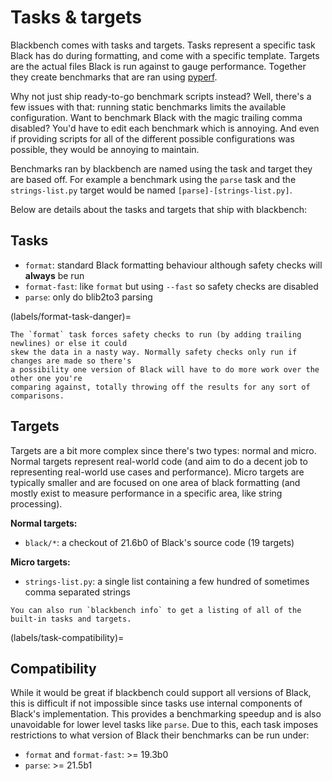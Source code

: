 # Tasks & targets

Blackbench comes with tasks and targets. Tasks represent a specific task Black has do
during formatting, and come with a specific template. Targets are the actual files Black
is run against to gauge performance. Together they create benchmarks that are ran using
[pyperf](https://pypi.org/project/pyperf).

Why not just ship ready-to-go benchmark scripts instead? Well, there's a few issues with
that: running static benchmarks limits the available configuration. Want to benchmark
Black with the magic trailing comma disabled? You'd have to edit each benchmark which is
annoying. And even if providing scripts for all of the different possible configurations
was possible, they would be annoying to maintain.

Benchmarks ran by blackbench are named using the task and target they are based off. For
example a benchmark using the `parse` task and the `strings-list.py` target would be
named `[parse]-[strings-list.py]`.

Below are details about the tasks and targets that ship with blackbench:

## Tasks

- `format`: standard Black formatting behaviour although safety checks will **always**
  be run
- `format-fast`: like `format` but using `--fast` so safety checks are disabled
- `parse`: only do blib2to3 parsing

(labels/format-task-danger)=

```{important}
The `format` task forces safety checks to run (by adding trailing newlines) or else it could
skew the data in a nasty way. Normally safety checks only run if changes are made so there's
a possibility one version of Black will have to do more work over the other one you're
comparing against, totally throwing off the results for any sort of comparisons.
```

## Targets

Targets are a bit more complex since there's two types: normal and micro. Normal targets
represent real-world code (and aim to do a decent job to representing real-world use
cases and performance). Micro targets are typically smaller and are focused on one area
of black formatting (and mostly exist to measure performance in a specific area, like
string processing).

**Normal targets:**

- `black/*`: a checkout of 21.6b0 of Black's source code (19 targets)

**Micro targets:**

- `strings-list.py`: a single list containing a few hundred of sometimes comma separated
  strings

```{tip}
You can also run `blackbench info` to get a listing of all of the built-in tasks and targets.
```

(labels/task-compatibility)=

## Compatibility

While it would be great if blackbench could support all versions of Black, this is
difficult if not impossible since tasks use internal components of Black's
implementation. This provides a benchmarking speedup and is also unavoidable for lower
level tasks like `parse`. Due to this, each task imposes restrictions to what version of
Black their benchmarks can be run under:

- `format` and `format-fast`: >= 19.3b0
- `parse`: >= 21.5b1
